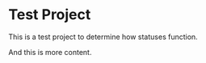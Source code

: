 # Test Project

This is a test project to determine how statuses function.

And this is more content.
